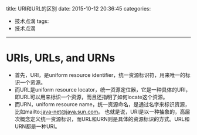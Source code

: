 title: URI和URL的区别
date: 2015-10-12 20:36:45
categories:
- 技术点滴
tags:
- 技术点滴
---
URIs, URLs, and URNs
=============
* 首先，URI，是uniform resource identifier，统一资源标识符，用来唯一的标识一个资源。
* 而URL是uniform resource locator，统一资源定位器，它是一种具体的URI，即URL可以用来标识一个资源，而且还指明了如何locate这个资源。
* 而URN，uniform resource name，统一资源命名，是通过名字来标识资源，比如mailto:java-net@java.sun.com。
也就是说，URI是以一种抽象的，高层次概念定义统一资源标识，而URL和URN则是具体的资源标识的方式。URL和URN都是一种URI。